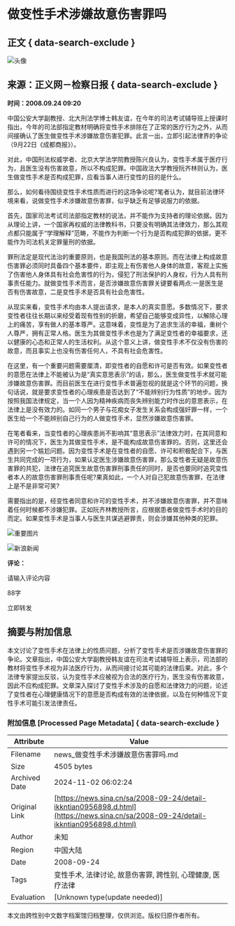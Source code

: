 # 做变性手术涉嫌故意伤害罪吗

## 正文 { data-search-exclude }


![头像](https://n.sinaimg.cn/default/622af858/20181010/default_avatar.jpg)

## 来源：正义网－检察日报   { data-search-exclude }
**时间：2008.09.24 09:20**

中国公安大学副教授、北大刑法学博士韩友谊，在今年的司法考试辅导班上授课时指出，今年的司法部指定教材明确将变性手术排除在了正常的医疗行为之外，从而间接确认了医生做变性手术涉嫌故意伤害犯罪。此言一出，立即引起法律界的争论（9月22日《成都商报》）。

对此，中国刑法权威学者、北京大学法学院教授陈兴良认为，变性手术属于医疗行为，且医生没有伤害故意，所以不构成犯罪。中国政法大学教授阮齐林则认为，医生做变性手术是否构成犯罪，应看当事人进行变性的目的是什么。

那么，如何看待围绕变性手术性质而进行的这场争论呢?笔者认为，就目前法律环境来看，说做变性手术涉嫌故意伤害罪，似乎缺乏有足够说服力的依据。

首先，国家司法考试司法部指定教材的说法，并不能作为支持者的理论依据。因为从理论上讲，一个国家再权威的法律教科书，只要没有明确其法律效力，那么其观点都只能属于“学理解释”范畴，不能作为判断一个行为是否构成犯罪的依据，更不能作为司法机关定罪量刑的依据。

罪刑法定是现代法治的重要原则，也是我国刑法的基本原则。而在法律上构成故意伤害罪必须同时具备四个基本要件，即主观上有伤害他人身体的故意，客观上实施了伤害他人身体具有社会危害性的行为，侵犯了刑法保护的人身权，行为人具有刑事责任能力。就做变性手术而言，是否涉嫌故意伤害罪关键要看两点:一是医生是否有伤害故意，二是变性手术是否具有社会危害性。

从现实来看，变性手术均由本人提出请求，是本人的真实意愿。多数情况下，要求变性者往往长期以来经受着现有性别的折磨，希望自己能够变成异性，以解除心理上的痛苦，享有做人的基本尊严。这意味着，变性是为了追求生活的幸福，重树个人尊严，拥有正常人格。医生为其做变性手术也是为了满足变性者的幸福要求，还以健康的心态和正常人的生活权利。从这个意义上讲，做变性手术不仅没有伤害的故意，而且事实上也没有伤害任何人，不具有社会危害性。

在这里，有一个重要问题需要厘清，即变性者的自愿和许可是否有效。如果变性者的意愿在法律上不能被认为是“真实意思表示”的话，那么，医生做变性手术就可能涉嫌故意伤害罪。而目前医生在进行变性手术普遍忽视的就是这个环节的问题，换句话说，就是要求变性者的心理疾患是否达到了“不能辨别行为性质”的地步。因为按照我国法律规定，当一个人因为精神疾病而丧失辨别能力时作出的意思表示，在法律上是没有效力的。如同一个男子与花痴女子发生关系会构成强奸罪一样，一个医生给一个不能辨别自己行为的人做变性手术，显然涉嫌故意伤害罪。

在笔者看来，当变性者的心理疾患尚不影响其“意思表示”法律效力时，在其同意和许可的情况下，医生为其做变性手术，是不能构成故意伤害罪的。否则，这里还会遇到另一个尴尬问题。因为变性手术是在变性者的自愿、许可和积极配合下，与医生共同完成的一项行为，如果认定医生涉嫌故意伤害罪，那么变性者无疑是故意伤害罪的共犯，法律在追究医生故意伤害罪刑事责任的同时，是否也要同时追究变性者本人的故意伤害罪刑事责任呢?果真如此，一个人对自己犯故意伤害罪，在法律上是不是非常可笑?

需要指出的是，经变性者同意和许可的变性手术，并不涉嫌故意伤害罪，并不意味着任何时候都不涉嫌犯罪。正如阮齐林教授所言，应根据患者做变性手术时的目的而定。如果变性手术是当事人与医生共谋逃避罪责，则会涉嫌其他种类的犯罪。

![重要图片](https://n.sinaimg.cn/default/2fb77759/20151125/320X320.png)

![新浪新闻](https://n.sinaimg.cn/default/80905340/20200331/sinalogo.png)

**评论：**

请输入评论内容

88字

立即转发

## 摘要与附加信息

<!-- tcd_abstract -->
本文讨论了变性手术在法律上的性质问题，分析了变性手术是否涉嫌故意伤害罪的争论。文章指出，中国公安大学副教授韩友谊在司法考试辅导班上表示，司法部的教材将变性手术视为非法医疗行为，从而间接讨论其可能的法律后果。对此，多个法律专家提出反驳，认为变性手术应被视为合法的医疗行为，医生没有伤害故意，因此不应构成犯罪。文章深入探讨了变性手术涉及的自愿和法律效力的问题，论述了变性者在心理健康情况下的意愿是否构成有效的法律依据，以及在何种情况下变性手术可能引发法律责任。
<!-- tcd_abstract_end -->

### 附加信息 [Processed Page Metadata] { data-search-exclude }

| Attribute       | Value                                  |
|-----------------|----------------------------------------|
| Filename        | news_做变性手术涉嫌故意伤害罪吗.md                             |
| Size            | 4505 bytes                           |
| Archived Date   | 2024-11-02 06:02:24                             |
| Original Link   | [https://news.sina.cn/sa/2008-09-24/detail-ikkntian0956898.d.html](https://news.sina.cn/sa/2008-09-24/detail-ikkntian0956898.d.html)                       |
| Author          | 未知                               |
| Region          | 中国大陆                               |
| Date            | 2008-09-24                                 |
| Tags            | 变性手术, 法律讨论, 故意伤害罪, 跨性别, 心理健康, 医疗法律                                 |
| Evaluation            | [Unknown type(update needed)]                                 |
<!-- tcd_table_end -->

本文由跨性别中文数字档案馆归档整理，仅供浏览。版权归原作者所有。
